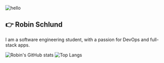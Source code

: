 ![hello](https://media.giphy.com/media/3ornk57KwDXf81rjWM/giphy.gif)

## 👉 Robin Schlund
I am a software engineering student, with a passion for DevOps and full-stack apps.

![Robin's GitHub stats](https://github-readme-stats.vercel.app/api?username=robineco&count_private=true&show_icons=true)
![Top Langs](https://github-readme-stats.vercel.app/api/top-langs/?username=robineco&layout=compact)
